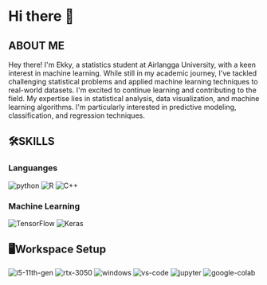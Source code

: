 # Hi there 👋 
## ABOUT ME
Hey there! I'm Ekky, a statistics student at Airlangga University, with a keen interest in machine learning. While still in my academic journey, I've tackled challenging statistical problems and applied machine learning techniques to real-world datasets. I'm excited to continue learning and contributing to the field. My expertise lies in statistical analysis, data visualization, and machine learning algorithms. I'm particularly interested in predictive modeling, classification, and regression techniques.
## 🛠️SKILLS
### Languanges
  ![python](https://img.shields.io/badge/Python-3776AB?style=for-the-badge&logo=python&logoColor=white)
  ![R](https://img.shields.io/badge/R-276DC3?style=for-the-badge&logo=R&logoColor=white)
  ![C++](https://img.shields.io/badge/C++-00599C?style=for-the-badge&logo=cplusplus&logoColor=white)
### Machine Learning
  ![TensorFlow](https://img.shields.io/badge/TensorFlow-FF6F00?style=for-the-badge&logo=tensorflow&logoColor=white)
  ![Keras](https://img.shields.io/badge/Keras-D00000?style=for-the-badge&logo=keras&logoColor=white)
## 🖥️Workspace Setup
  ![i5-11th-gen](https://img.shields.io/badge/Intel-Core_i5_11th-0071C5?style=for-the-badge&logo=intel&logoColor=white)
  ![rtx-3050](https://img.shields.io/badge/NVIDIA-RTX_3050-76B900?style=for-the-badge&logo=nvidia&logoColor=white)
  ![windows](https://img.shields.io/badge/Windows_11-0078D6?style=for-the-badge&logo=windows&logoColor=white)
  ![vs-code](https://img.shields.io/badge/VS_Code-007ACC?style=for-the-badge&logo=Visual-Studio-Code&logoColor=white)
  ![jupyter](https://img.shields.io/badge/Jupyter-F37626?style=for-the-badge&logo=Jupyter&logoColor=white)
  ![google-colab](https://img.shields.io/badge/google_colab-F9AB00?style=for-the-badge&logo=googlecolab&logoColor=white)

  
<!--
**Rzq12/Rzq12** is a ✨ _special_ ✨ repository because its `README.md` (this file) appears on your GitHub profile.

Here are some ideas to get you started:

- 🔭 I’m currently working on ...
- 🌱 I’m currently learning ...
- 👯 I’m looking to collaborate on ...
- 🤔 I’m looking for help with ...
- 💬 Ask me about ...
- 📫 How to reach me: ...
- 😄 Pronouns: ...
- ⚡ Fun fact: ...
-->
